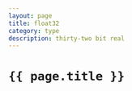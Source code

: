 ```yaml
---
layout: page
title: float32
category: type
description: thirty-two bit real
---
```


# `{{ page.title }}`
